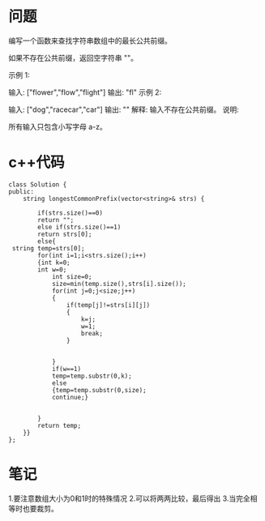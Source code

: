 # 问题
编写一个函数来查找字符串数组中的最长公共前缀。

如果不存在公共前缀，返回空字符串 ""。

示例 1:

输入: ["flower","flow","flight"]
输出: "fl"
示例 2:

输入: ["dog","racecar","car"]
输出: ""
解释: 输入不存在公共前缀。
说明:

所有输入只包含小写字母 a-z。
# c++代码
```
class Solution {
public:
    string longestCommonPrefix(vector<string>& strs) {
       
        if(strs.size()==0)
        return "";
        else if(strs.size()==1)
        return strs[0];
        else{
 string temp=strs[0];
        for(int i=1;i<strs.size();i++)
        {int k=0;
        int w=0;
            int size=0;
            size=min(temp.size(),strs[i].size());
            for(int j=0;j<size;j++)
            {
                if(temp[j]!=strs[i][j])
                {
                    k=j;
                    w=1;
                    break;
                }
                
                
            }
            if(w==1)
            temp=temp.substr(0,k);
            else
            {temp=temp.substr(0,size);
            continue;}

            
        }
        return temp;
    }}
};
```
# 笔记
1.要注意数组大小为0和1时的特殊情况
2.可以将两两比较，最后得出
3.当完全相等时也要裁剪。
